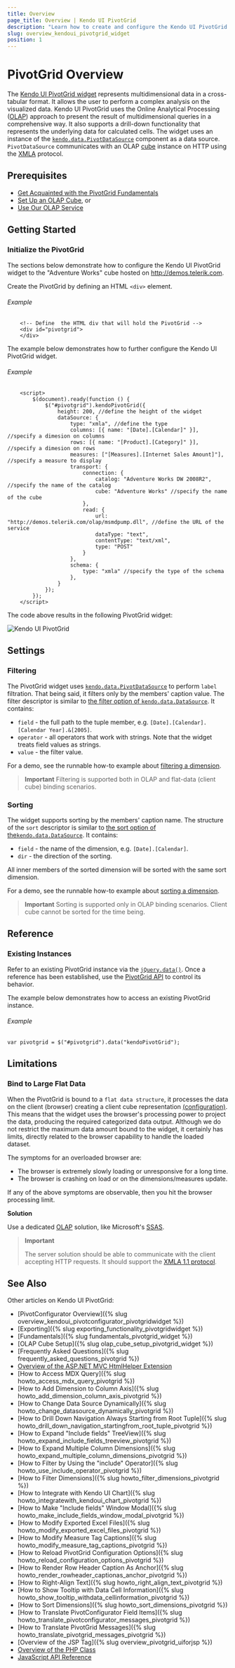 ```yaml
---
title: Overview
page_title: Overview | Kendo UI PivotGrid
description: "Learn how to create and configure the Kendo UI PivotGrid widget."
slug: overview_kendoui_pivotgrid_widget
position: 1
---
```


# PivotGrid Overview

The [Kendo UI PivotGrid widget](http://demos.telerik.com/kendo-ui/pivotgrid/index) represents multidimensional data in a cross-tabular format. It allows the user to perform a complex analysis on the visualized data. Kendo UI PivotGrid uses the Online Analytical Processing ([OLAP](http://en.wikipedia.org/wiki/Online_analytical_processing)) approach to present the result of multidimensional queries in a comprehensive way. It also supports a drill-down functionality that represents the underlying data for calculated cells. The widget uses an instance of the [`kendo.data.PivotDataSource`](/api/framework/pivotdatasource) component as a data source. `PivotDataSource` communicates with an OLAP [cube](http://en.wikipedia.org/wiki/OLAP_cube) instance on HTTP using the [XMLA](http://en.wikipedia.org/wiki/XML_for_Analysis) protocol.

## Prerequisites

- [Get Acquainted with the PivotGrid Fundamentals](/web/pivotgrid/fundamentals)
- [Set Up an OLAP Cube](/web/pivotgrid/olap-cube-setup), or
- [Use Our OLAP Service](http://demos.telerik.com/olap/msmdpump.dll)

## Getting Started

### Initialize the PivotGrid

The sections below demonstrate how to configure the Kendo UI PivotGrid widget to the "Adventure Works" cube hosted on http://demos.telerik.com.

Create the PivotGrid by defining an HTML `<div>` element.

###### Example

		<!-- Define	 the HTML div that will hold the PivotGrid -->
		<div id="pivotgrid">
		</div>

The example below demonstrates how to further configure the Kendo UI PivotGrid widget.

###### Example

        <script>
        	$(document).ready(function () {
            	$("#pivotgrid").kendoPivotGrid({
					height: 200, //define the height of the widget
					dataSource: {
						type: "xmla", //define the type
						columns: [{ name: "[Date].[Calendar]" }], //specify a dimesion on columns
						rows: [{ name: "[Product].[Category]" }], //specify a dimesion on rows
						measures: ["[Measures].[Internet Sales Amount]"], //specify a measure to display
						transport: {
                            connection: {
                                catalog: "Adventure Works DW 2008R2", //specify the name of the catalog
                                cube: "Adventure Works" //specify the name of the cube
                            },
                            read: {
                                url: "http://demos.telerik.com/olap/msmdpump.dll", //define the URL of the service
                                dataType: "text",
                                contentType: "text/xml",
                                type: "POST"
                            }
                        },
						schema: {
                            type: "xmla" //specify the type of the schema
                        },
					}
				});
        	});
    	</script>

The code above results in the following PivotGrid widget:

![Kendo UI PivotGrid](/images/pivotgrid.png)

## Settings

### Filtering

The PivotGrid widget uses [`kendo.data.PivotDataSource`](/api/framework/pivotdatasource) to perform `label` filtration. That being said, it filters only by the members' caption value. The filter descriptor is similar to [the filter option of `kendo.data.DataSource`](/api/javascript/data/datasource#configuration-filter). It contains:

- `field` - the full path to the tuple member, e.g. `[Date].[Calendar].[Calendar Year].&[2005]`.
- `operator` - all operators that work with strings. Note that the widget treats field values as strings.
- `value` - the filter value.

For a demo, see the runnable how-to example about [filtering a dimension](/web/pivotgrid/how-to/filter-dimension).

> **Important**
> Filtering is supported both in OLAP and flat-data (client cube) binding scenarios.

### Sorting

The widget supports sorting by the members' caption name. The structure of the `sort` descriptor is similar to [the sort option of the`kendo.data.DataSource`](/api/javascript/data/datasource#configuration-sort). It contains:

- `field` - the name of the dimension, e.g. `[Date].[Calendar]`.
- `dir` - the direction of the sorting.

All inner members of the sorted dimension will be sorted with the same sort dimension.

For a demo, see the runnable how-to example about [sorting a dimension](/web/pivotgrid/how-to/sort-dimension).

> **Important**
> Sorting is supported only in OLAP binding scenarios. Client cube cannot be sorted for the time being.

## Reference

### Existing Instances

Refer to an existing PivotGrid instance via the [`jQuery.data()`](http://api.jquery.com/jQuery.data/). Once a reference has been established, use the [PivotGrid API](/api/web/pivotgrid) to control its behavior.

The example below demonstrates how to access an existing PivotGrid instance.

###### Example

    var pivotgrid = $("#pivotgrid").data("kendoPivotGrid");

## Limitations

### Bind to Large Flat Data

When the PivotGrid is bound to a `flat data structure`, it processes the data on the client (browser) creating a client cube representation [(configuration)](/api/javascript/data/pivotdatasource#configuration-schema.cube). This means that the widget uses the browser's processing power to project the data, producing the required categorized data output. Although we do not restrict the maximum data amount bound to the widget, it certainly has limits, directly related to the browser capability to handle the loaded dataset.

The symptoms for an overloaded browser are:

- The browser is extremely slowly loading or unresponsive for a long time.
- The browser is crashing on load or on the dimensions/measures update.

If any of the above symptoms are observable, then you hit the browser processing limit.

**Solution**

Use a dedicated [OLAP](https://en.wikipedia.org/wiki/Online_analytical_processing) solution, like Microsoft's [SSAS](https://technet.microsoft.com/en-us/library/ms175609(v=sql.90).aspx).

> **Important**
>
> The server solution should be able to communicate with the client accepting HTTP requests. It should support the [XMLA 1.1 protocol](https://en.wikipedia.org/wiki/XML_for_Analysis).

## See Also

Other articles on Kendo UI PivotGrid:

* [PivotConfigurator Overview]({% slug overview_kendoui_pivotconfigurator_pivotgridwidget %})
* [Exporting]({% slug exporting_functionality_pivotgridwidget %})
* [Fundamentals]({% slug fundamentals_pivotgrid_widget %})
* [OLAP Cube Setup]({% slug olap_cube_setup_pivotgrid_widget %})
* [Frequently Asked Questions]({% slug frequently_asked_questions_pivotgrid %})
* [Overview of the ASP.NET MVC HtmlHelper Extension](/aspnet-mvc/helpers/pivotgrid/overview)
* [How to Access MDX Query]({% slug howto_access_mdx_query_pivotgrid %})
* [How to Add Dimension to Column Axis]({% slug howto_add_dimension_column_axis_pivotgrid %})
* [How to Change Data Source Dynamically]({% slug howto_change_datasource_dynamically_pivotgrid %})
* [How to Drill Down Navigation Always Starting from Root Tuple]({% slug howto_drill_down_navigation_startingfrom_root_tuple_pivotgrid %})
* [How to Expand "Include fields" TreeView]({% slug howto_expand_include_fields_treeview_pivotgrid %})
* [How to Expand Multiple Column Dimensions]({% slug howto_expand_multiple_column_dimensions_pivotgrid %})
* [How to Filter by Using the "include" Operator]({% slug howto_use_include_operator_pivotgrid %})
* [How to Filter Dimensions]({% slug howto_filter_dimensions_pivotgrid %})
* [How to Integrate with Kendo UI Chart]({% slug howto_integratewith_kendoui_chart_pivotgrid %})
* [How to Make "Include fields" Window Modal]({% slug howto_make_include_fields_window_modal_pivotgrid %})
* [How to Modify Exported Excel Files]({% slug howto_modify_exported_excel_files_pivotgrid %})
* [How to Modify Measure Tag Captions]({% slug howto_modify_measure_tag_captions_pivotgrid %})
* [How to Reload PivotGrid Configuration Options]({% slug howto_reload_configuration_options_pivotgrid %})
* [How to Render Row Header Caption As Anchor]({% slug howto_render_rowheader_captionas_anchor_pivotgrid %})
* [How to Right-Align Text]({% slug howto_right_align_text_pivotgrid %})
* [How to Show Tooltip with Data Cell Information]({% slug howto_show_tooltip_withdata_cellinformation_pivotgrid %})
* [How to Sort Dimensions]({% slug howto_sort_dimensions_pivotgrid %})
* [How to Translate PivotConfigurator Field Items]({% slug howto_translate_pivotconfigurator_messages_pivotgrid %})
* [How to Translate PivotGrid Messages]({% slug howto_translate_pivotgrid_messages_pivotgrid %})
* [Overview of the JSP Tag]({% slug overview_pivotgrid_uiforjsp %})
* [Overview of the PHP Class](/php/widgets/pivotgrid/overview)
* [JavaScript API Reference](/api/javascript/ui/pivotgrid)

